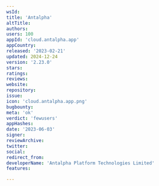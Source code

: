 ```yaml
---
wsId: 
title: 'Antalpha'
altTitle: 
authors: 
users: 100
appId: 'cloud.antalpha.app'
appCountry: 
released: '2023-02-21'
updated: 2024-12-24
version: '2.23.0'
stars: 
ratings: 
reviews: 
website: 
repository: 
issue: 
icon: 'cloud.antalpha.app.png'
bugbounty: 
meta: 'ok'
verdict: 'fewusers'
appHashes: 
date: '2023-06-03'
signer: 
reviewArchive: 
twitter: 
social: 
redirect_from: 
developerName: 'Antalpha Platform Technologies Limited'
features: 

---
```


